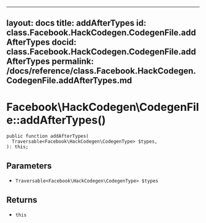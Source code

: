 
***

layout: docs
title: addAfterTypes
id: class.Facebook.HackCodegen.CodegenFile.addAfterTypes
docid: class.Facebook.HackCodegen.CodegenFile.addAfterTypes
permalink: /docs/reference/class.Facebook.HackCodegen.CodegenFile.addAfterTypes.md
---







# Facebook\\HackCodegen\\CodegenFile::addAfterTypes()




``` Hack
public function addAfterTypes(
  Traversable<Facebook\HackCodegen\CodegenType> $types,
): this;
```




## Parameters




* ` Traversable<Facebook\HackCodegen\CodegenType> $types `




## Returns




- ` this `